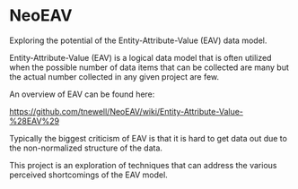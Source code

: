 NeoEAV
======

Exploring the potential of the Entity-Attribute-Value (EAV) data model.

Entity-Attribute-Value (EAV) is a logical data model that is often utilized when the possible number of data items
that can be collected are many but the actual number collected in any given project are few.

An overview of EAV can be found here:

  https://github.com/tnewell/NeoEAV/wiki/Entity-Attribute-Value-%28EAV%29

Typically the biggest criticism of EAV is that it is hard to get data out due to the non-normalized structure of the data.

This project is an exploration of techniques that can address the various perceived shortcomings of the EAV model.
